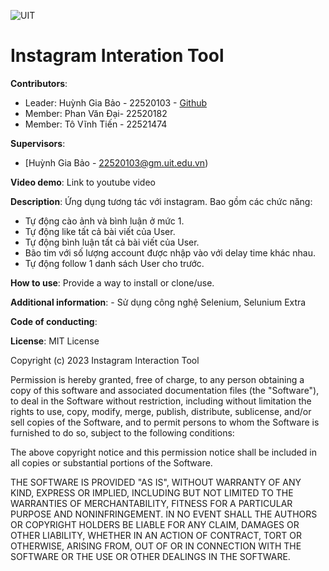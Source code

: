 ![UIT](https://img.shields.io/badge/from-UIT%20VNUHCM-blue?style=for-the-badge&link=https%3A%2F%2Fwww.uit.edu.vn%2F)

# Instagram Interation Tool



**Contributors**:
- Leader: Huỳnh Gia Bảo - 22520103 - [Github](https://github.com/HGB3009/IT008/tree/main/DATH)
- Member: Phan Văn Đại- 22520182
- Member: Tô Vĩnh Tiến - 22521474

**Supervisors**:

- [Huỳnh Gia Bảo - 22520103@gm.uit.edu.vn)

**Video demo**: Link to youtube video

**Description**: Ứng dụng tương tác với instagram. Bao gồm các chức năng:
- Tự động cào ảnh và bình luận ở mức 1.
- Tự động like tất cả bài viết của User.
- Tự động bình luận tất cả bài viết của User.
- Bão tim với số lượng account được nhập vào với delay time khác nhau.
- Tự động follow 1 danh sách User cho trước.
  
**How to use**: Provide a way to install or clone/use.

**Additional information**: - Sử dụng công nghệ Selenium, Selunium Extra

**Code of conducting**: 

**License**: MIT License

Copyright (c) 2023 Instagram Interaction Tool

Permission is hereby granted, free of charge, to any person obtaining a copy
of this software and associated documentation files (the "Software"), to deal
in the Software without restriction, including without limitation the rights
to use, copy, modify, merge, publish, distribute, sublicense, and/or sell
copies of the Software, and to permit persons to whom the Software is
furnished to do so, subject to the following conditions:

The above copyright notice and this permission notice shall be included in all
copies or substantial portions of the Software.

THE SOFTWARE IS PROVIDED "AS IS", WITHOUT WARRANTY OF ANY KIND, EXPRESS OR
IMPLIED, INCLUDING BUT NOT LIMITED TO THE WARRANTIES OF MERCHANTABILITY,
FITNESS FOR A PARTICULAR PURPOSE AND NONINFRINGEMENT. IN NO EVENT SHALL THE
AUTHORS OR COPYRIGHT HOLDERS BE LIABLE FOR ANY CLAIM, DAMAGES OR OTHER
LIABILITY, WHETHER IN AN ACTION OF CONTRACT, TORT OR OTHERWISE, ARISING FROM,
OUT OF OR IN CONNECTION WITH THE SOFTWARE OR THE USE OR OTHER DEALINGS IN THE
SOFTWARE.

